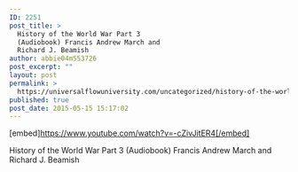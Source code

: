 ```yaml
---
ID: 2251
post_title: >
  History of the World War Part 3
  (Audiobook) Francis Andrew March and
  Richard J. Beamish
author: abbie04m553726
post_excerpt: ""
layout: post
permalink: >
  https://universalflowuniversity.com/uncategorized/history-of-the-world-war-part-3-audiobook-francis-andrew-march-and-richard-j-beamish/
published: true
post_date: 2015-05-15 15:17:02
---
```

[embed]https://www.youtube.com/watch?v=-cZivJitER4[/embed]<br>
<p>History of the World War Part 3 (Audiobook) Francis Andrew March and Richard J. Beamish</p>